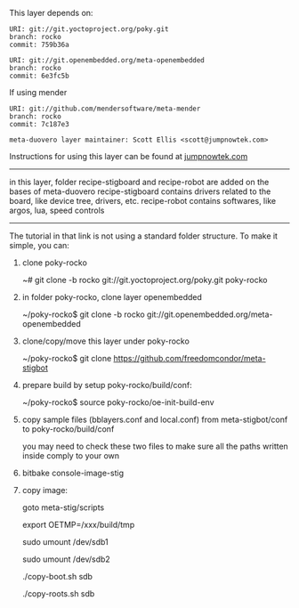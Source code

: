 This layer depends on:

    URI: git://git.yoctoproject.org/poky.git
    branch: rocko
    commit: 759b36a

    URI: git://git.openembedded.org/meta-openembedded
    branch: rocko
    commit: 6e3fc5b

If using mender

    URI: git://github.com/mendersoftware/meta-mender
    branch: rocko
    commit: 7c187e3

    meta-duovero layer maintainer: Scott Ellis <scott@jumpnowtek.com>

Instructions for using this layer can be found at [jumpnowtek.com][duovero-yocto-build]

[duovero-yocto-build]: http://www.jumpnowtek.com/yocto/Duovero-Systems-with-Yocto.html


-----------------------------------------------------------------------------------------
in this layer, folder recipe-stigboard and recipe-robot are added on the bases of meta-duovero
recipe-stigboard contains drivers related to the board, like device tree, drivers, etc.
recipe-robot contains softwares, like argos, lua, speed controls

--------------------------------------------------------------------------------------------

The tutorial in that link is not using a standard folder structure. To make it simple, you can:
1. clone poky-rocko

	~# git clone -b rocko git://git.yoctoproject.org/poky.git poky-rocko

2. in folder poky-rocko, clone layer openembedded
	
	~/poky-rocko$ git clone -b rocko git://git.openembedded.org/meta-openembedded

3. clone/copy/move this layer under poky-rocko

	~/poky-rocko$ git clone https://github.com/freedomcondor/meta-stigbot

4. prepare build by setup poky-rocko/build/conf:
	
	~/poky-rocko$ source poky-rocko/oe-init-build-env

5. copy sample files (bblayers.conf and local.conf) from meta-stigbot/conf to poky-rocko/build/conf

	you may need to check these two files to make sure all the paths written inside comply to your own

6. bitbake console-image-stig

7. copy image:

	goto meta-stig/scripts
	
	export OETMP=/xxx/build/tmp

	sudo umount /dev/sdb1

	sudo umount /dev/sdb2

	./copy-boot.sh sdb

	./copy-roots.sh sdb

